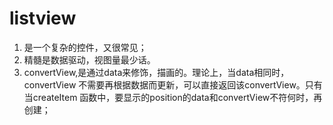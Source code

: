 # listview
1. 是一个复杂的控件，又很常见；
1. 精髓是数据驱动，视图量最少话。
1. convertView,是通过data来修饰，描画的。理论上，当data相同时，convertView 不需要再根据数据而更新，可以直接返回该convertView。只有当createItem
函数中，要显示的position的data和convertView不符何时，再创建；
